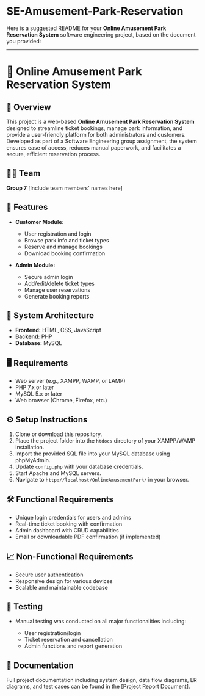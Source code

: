 # SE-Amusement-Park-Reservation
Here is a suggested README for your **Online Amusement Park Reservation System** software engineering project, based on the document you provided:

---

# 🎢 Online Amusement Park Reservation System

## 📌 Overview

This project is a web-based **Online Amusement Park Reservation System** designed to streamline ticket bookings, manage park information, and provide a user-friendly platform for both administrators and customers. Developed as part of a Software Engineering group assignment, the system ensures ease of access, reduces manual paperwork, and facilitates a secure, efficient reservation process.

## 👨‍💻 Team

**Group 7**
\[Include team members' names here]

## 🚀 Features

* **Customer Module:**

  * User registration and login
  * Browse park info and ticket types
  * Reserve and manage bookings
  * Download booking confirmation

* **Admin Module:**

  * Secure admin login
  * Add/edit/delete ticket types
  * Manage user reservations
  * Generate booking reports

## 🧱 System Architecture

* **Frontend:** HTML, CSS, JavaScript
* **Backend:** PHP
* **Database:** MySQL

## 🖥️ Requirements

* Web server (e.g., XAMPP, WAMP, or LAMP)
* PHP 7.x or later
* MySQL 5.x or later
* Web browser (Chrome, Firefox, etc.)

## ⚙️ Setup Instructions

1. Clone or download this repository.
2. Place the project folder into the `htdocs` directory of your XAMPP/WAMP installation.
3. Import the provided SQL file into your MySQL database using phpMyAdmin.
4. Update `config.php` with your database credentials.
5. Start Apache and MySQL servers.
6. Navigate to `http://localhost/OnlineAmusementPark/` in your browser.

## 🛠️ Functional Requirements

* Unique login credentials for users and admins
* Real-time ticket booking with confirmation
* Admin dashboard with CRUD capabilities
* Email or downloadable PDF confirmation (if implemented)

## 📈 Non-Functional Requirements

* Secure user authentication
* Responsive design for various devices
* Scalable and maintainable codebase

## 🧪 Testing

* Manual testing was conducted on all major functionalities including:

  * User registration/login
  * Ticket reservation and cancellation
  * Admin functions and report generation

## 📄 Documentation

Full project documentation including system design, data flow diagrams, ER diagrams, and test cases can be found in the \[Project Report Document].

